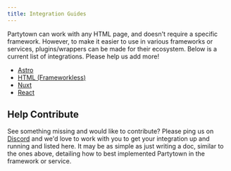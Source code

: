 ```yaml
---
title: Integration Guides
---
```


Partytown can work with any HTML page, and doesn't require a specific framework. However, to make it easier to use in various frameworks or services, plugins/wrappers can be made for their ecosystem. Below is a current list of integrations. Please help us add more!

- [Astro](/astro)
- [HTML (Frameworkless)](/html)
- [Nuxt](/nuxt)
- [React](/react)

## Help Contribute

See something missing and would like to contribute? Please ping us on [Discord](https://discord.gg/tw5qMfgQ) and we'd love to work with you to get your integration up and running and listed here. It may be as simple as just writing a doc, similar to the ones above, detailing how to best implemented Partytown in the framework or service.
